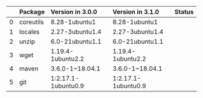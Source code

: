 <!-- markdown-link-check-disable -->

|    | Package   | Version in 3.0.0    | Version in 3.1.0    | Status   |
|---:|:----------|:--------------------|:--------------------|:---------|
|  0 | coreutils | 8.28-1ubuntu1       | 8.28-1ubuntu1       |          |
|  1 | locales   | 2.27-3ubuntu1.4     | 2.27-3ubuntu1.4     |          |
|  2 | unzip     | 6.0-21ubuntu1.1     | 6.0-21ubuntu1.1     |          |
|  3 | wget      | 1.19.4-1ubuntu2.2   | 1.19.4-1ubuntu2.2   |          |
|  4 | maven     | 3.6.0-1~18.04.1     | 3.6.0-1~18.04.1     |          |
|  5 | git       | 1:2.17.1-1ubuntu0.9 | 1:2.17.1-1ubuntu0.9 |          |